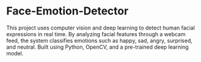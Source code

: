 # Face-Emotion-Detector
This project uses computer vision and deep learning to detect human facial expressions in real time. By analyzing facial features through a webcam feed, the system classifies emotions such as happy, sad, angry, surprised, and neutral. Built using Python, OpenCV, and a pre-trained deep learning model.
